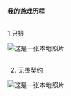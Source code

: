 #
**我的游戏历程**
##
1.只狼

![这是一张本地照片](/images/Sekrio.png)
##
2. 无畏契约

![这是一张本地照片](/images/valorant.png)
